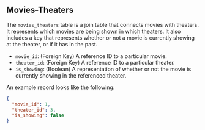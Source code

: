 ## Movies-Theaters

The `movies_theaters` table is a join table that connects movies with theaters. It represents which movies are being shown in which theaters. It also includes a key that represents whether or not a movie is currently showing at the theater, or if it has in the past.

- `movie_id`: (Foreign Key) A reference ID to a particular movie.
- `theater_id`: (Foreign Key) A reference ID to a particular theater.
- `is_showing`: (Boolean) A representation of whether or not the movie is currently showing in the referenced theater.

An example record looks like the following:

```json
{
  "movie_id": 1,
  "theater_id": 3,
  "is_showing": false
}
```
